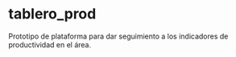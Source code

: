 # tablero_prod
Prototipo de plataforma para dar seguimiento a los indicadores de productividad en el área. 
